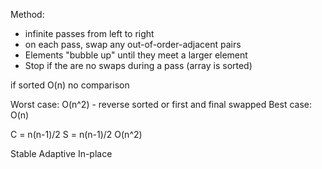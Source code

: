 Method:
- infinite passes from left to right
- on each pass, swap any out-of-order-adjacent pairs
- Elements "bubble up" until they meet a larger element
- Stop if the are no swaps during a pass (array is sorted)

if sorted O(n) no comparison

Worst case: O(n^2) - reverse sorted or first and final swapped
Best case: O(n)

C = n(n-1)/2
S = n(n-1)/2
O(n^2)

Stable
Adaptive
In-place
